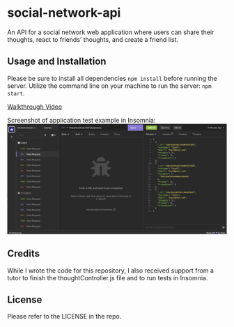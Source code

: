 # social-network-api
An API for a social network web application where users can share their thoughts, react to friends’ thoughts, and create a friend list.

## Usage and Installation

Please be sure to install all dependencies `npm install` before running the server. Utilize the command line on your machine to run the server: `npm start`.

[Walkthrough Video](https://watch.screencastify.com/v/T4PXbH546N6VsO28J703)

Screenshot of application test example in Insomnia:
![screenshot of insomnia](./images/social-network-api-screenshot.png)

## Credits

While I wrote the code for this repository, I also received support from a tutor to finish the thoughtController.js file and to run tests in Insomnia.  

## License

Please refer to the LICENSE in the repo.